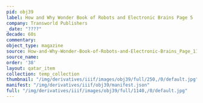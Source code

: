 ```yaml
---
pid: obj39
label: How and Why Wonder Book of Robots and Electronic Brains Page 5
company: Transworld Publishers
_date: "????"
decade: 60s
commentary:
object_type: magazine
source: How-and-Why-Wonder-Book-of-Robots-and-Electronic-Brains_Page_11
source_name:
order: '38'
layout: qatar_item
collection: temp_collection
thumbnail: "/img/derivatives/iiif/images/obj39/full/250,/0/default.jpg"
manifest: "/img/derivatives/iiif/obj39/manifest.json"
full: "/img/derivatives/iiif/images/obj39/full/1140,/0/default.jpg"
---
```

